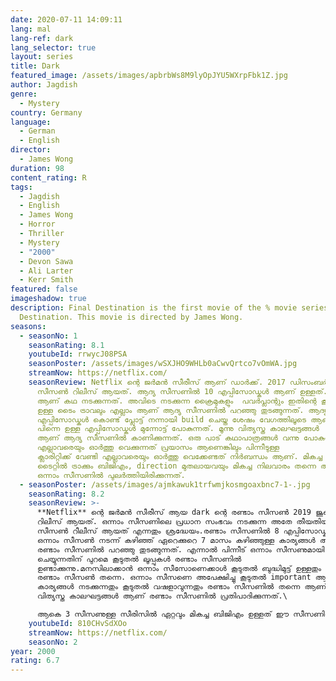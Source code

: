 ```yaml
---
date: 2020-07-11 14:09:11
lang: mal
lang-ref: dark
lang_selector: true
layout: series
title: Dark
featured_image: /assets/images/apbrbWs8M9lyOpJYU5WXrpFbk1Z.jpg
author: Jagdish
genre:
  - Mystery
country: Germany
language:
  - German
  - English
director:
  - James Wong
duration: 98
content_rating: R
tags:
  - Jagdish
  - English
  - James Wong
  - Horror
  - Thriller
  - Mystery
  - "2000"
  - Devon Sawa
  - Ali Larter
  - Kerr Smith
featured: false
imageshadow: true
description: Final Destination is the first movie of the % movie series of Final
  Destination. This movie is directed by James Wong.
seasons:
  - seasonNo: 1
    seasonRating: 8.1
    youtubeId: rrwycJ08PSA
    seasonPoster: /assets/images/wSXJHO9WHLb0aCwvQrtco7vOmWA.jpg
    streamNow: https://netflix.com/
    seasonReview: Netflix ന്റെ ജർമൻ സീരീസ് ആണ് ഡാർക്ക്‌. 2017 ഡിസംബർ 1 നു ആണ് ആദ്യ
      സീസൺ റിലീസ് ആയത്. ആദ്യ സീസണിൽ 10 എപ്പിസോഡ്കൾ ആണ് ഉള്ളത്. Winden എന്ന ടൗണിൽ
      ആണ് കഥ നടക്കുന്നത്. അവിടെ നടക്കുന്ന ക്രൈമുകളും  പവർപ്ലാന്റും ഇതിന്റെ കൂടെ
      ഉള്ള ടൈം ട്രാവലും എല്ലാം ആണ് ആദ്യ സീസണിൽ പറഞ്ഞു തുടങ്ങുന്നത്. ആദ്യ 3-4
      എപ്പിസോഡ്കൾ കൊണ്ട് പ്ലോട്ട് നന്നായി build ചെയ്ത ശേഷം വേഗത്തിലൂടെ ആണ്
      പിന്നെ ഉള്ള എപ്പിസോഡ്കൾ മുന്നോട്ട് പോകുന്നത്. മൂന്നു വിത്യസ്ത കാലഘട്ടങ്ങൾ
      ആണ് ആദ്യ സീസണിൽ കാണിക്കുന്നത്. ഒരു പാട് കഥാപാത്രങ്ങൾ വന്നു പോകുന്നതിനാൽ
      എല്ലാവരെയും ഓർത്തു വെക്കുന്നത് പ്രയാസം ആണെങ്കിലും പിന്നീടുള്ള
      ക്ലാരിറ്റിക്ക് വേണ്ടി എല്ലാവരെയും ഓർത്തു വെക്കേണ്ടത് നിർബന്ധം ആണ്. മികച്ച
      ടൈറ്റിൽ ട്രാക്കും ബിജിഎം, direction മുതലായവയും മികച്ച നിലവാരം തന്നെ ആണ്
      ഒന്നാം സീസണിൽ പുലർത്തിയിരിക്കുന്നത്.
  - seasonPoster: /assets/images/ajmkawuk1trfwmjkosmgoaxbnc7-1-.jpg
    seasonRating: 8.2
    seasonReview: >-
      **Netflix** ന്റെ ജർമൻ സീരീസ് ആയ dark ന്റെ രണ്ടാം സീസൺ 2019 ജൂൺ 21നു ആണ്
      റിലീസ് ആയത്. ഒന്നാം സീസണിലെ പ്രധാന സംഭവം നടക്കുന്ന അതേ തീയതിയിൽ ആണ് രണ്ടാം
      സീസൺ റീലീസ് ആയത് എന്നതും ശ്രദ്ധേയം.രണ്ടാം സീസണിൽ 8 എപ്പിസോഡ്കൾ ആണ് ഉള്ളത്.
      ഒന്നാം സീസൺ നടന്ന് കഴിഞ്ഞ് ഏറെക്കുറെ 7 മാസം കഴിഞ്ഞുള്ള കാര്യങ്ങൾ ആണ്
      രണ്ടാം സീസണിൽ പറഞ്ഞു തുടങ്ങുന്നത്. എന്നാൽ പിന്നീട് ഒന്നാം സീസണുമായി കണക്ട്
      ചെയ്യുന്നതിന് പുറമെ കൂടുതൽ ലൂപ്പുകൾ രണ്ടാം സീസണിൽ
      ഉണ്ടാക്കുന്നു.മനസിലാക്കാൻ ഒന്നാം സീസോണെക്കാൾ കൂടുതൽ ബുദ്ധിമുട്ട് ഉള്ളതും
      രണ്ടാം സീസൺ തന്നെ. ഒന്നാം സീസണെ അപേക്ഷിച്ചു കൂടുതൽ important ആയിട്ടുള്ള
      കാര്യങ്ങൾ നടക്കുന്നതും കൂടുതൽ വഷളാവുന്നതും രണ്ടാം സീസണിൽ തന്നെ ആണ്. 5
      വിത്യസ്ത കാലഘട്ടങ്ങൾ ആണ് രണ്ടാം സീസണിൽ പ്രതിപാദിക്കുന്നത്.\

      ആകെ 3 സീസണുള്ള സീരിസിൽ ഏറ്റവും മികച്ച ബിജിഎം ഉള്ളത് ഈ സീസണിൽ ആണ്. ഏറ്റവും കോംപ്ലിക്കേറ്റഡ് ആയ സീസണും ഇത് തന്നെ ആണ്. ഒരുപാട് ചോദ്യങ്ങൾ അവശേഷിപ്പിച്ചാണ് രണ്ടാം സീസൺ അവസാനിപ്പിക്കുന്നത്. കൂടെ മൂന്നാമത്തെ സീസണ് വേണ്ടി ഉള്ള അദ്ഭുത ട്വിസ്റ്റും.
    youtubeId: 810CHvSdXOo
    streamNow: https://netflix.com/
    seasonNo: 2
year: 2000
rating: 6.7
---
```


